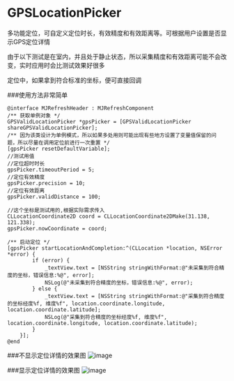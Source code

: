 # GPSLocationPicker
多功能定位，可自定义定位时长，有效精度和有效距离等。可根据用户设置是否显示GPS定位详情

由于以下测试是在室内，并且处于静止状态，所以采集精度和有效距离可能不会改变，实时应用时会比测试效果好很多

定位中，如果拿到符合标准的坐标，便可直接回调

###使用方法非常简单

```objc
@interface MJRefreshHeader : MJRefreshComponent
/** 获取单例对象 */
GPSValidLocationPicker *gpsPicker = [GPSValidLocationPicker shareGPSValidLocationPicker];
/** 因为该类设计为单例模式，所以如果多处用则可能出现有些地方设置了变量值保留的问题，所以尽量在调用定位前进行一次重置 */
[gpsPicker resetDefaultVariable];
//测试用值
//定位超时时长
gpsPicker.timeoutPeriod = 5;
//定位有效精度
gpsPicker.precision = 10;
//定位有效距离
gpsPicker.validDistance = 100;

//这个坐标是测试用的,根据实际需求传入
CLLocationCoordinate2D coord = CLLocationCoordinate2DMake(31.138, 121.338);
gpsPicker.nowCoordinate = coord;

/** 启动定位 */
[gpsPicker startLocationAndCompletion:^(CLLocation *location, NSError *error) {
        if (error) {
            _textView.text = [NSString stringWithFormat:@"未采集到符合精度的坐标，错误信息:%@", error];
            NSLog(@"未采集到符合精度的坐标，错误信息:%@", error);
        } else {
            _textView.text = [NSString stringWithFormat:@"采集到符合精度的坐标经度%f, 维度%f", location.coordinate.longitude, location.coordinate.latitude];
            NSLog(@"采集到符合精度的坐标经度%f, 维度%f", location.coordinate.longitude, location.coordinate.latitude);
        }
    }];
@end
```

###不显示定位详情的效果图
![image](https://github.com/longitachi/GPSLocationPicker/blob/master/效果图/不显示定位详情.gif)

###显示定位详情的效果图
![image](https://github.com/longitachi/GPSLocationPicker/blob/master/效果图/显示定位详情.gif)
